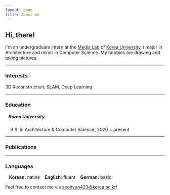 ```yaml
---
layout: page
title: About me
---
```

## Hi, there!
I'm an undergraduate intern at the [Media Lab](https://media.korea.ac.kr/) of [Korea University](https://www.korea.edu/).
I major in Architecture and minor in Computer Science. My hobbies are drawing and taking pictures. 

***

### Interests 
3D Reconstruction, SLAM, Deep Learning

***

### Education
##### &nbsp;&nbsp;  Korea University
&nbsp;&nbsp;&nbsp; B.S. in Architecture & Computer Science, 2020 ~ present

***

### Publications

***


### Languages
&nbsp;&nbsp; **Korean:** native
&nbsp;&nbsp; **English:** fluent
&nbsp;&nbsp; **German:** basic

Feel free to contact me via [seohyun423@korea.ac.kr](mailto:seohyun423@korea.ac.kr)!
